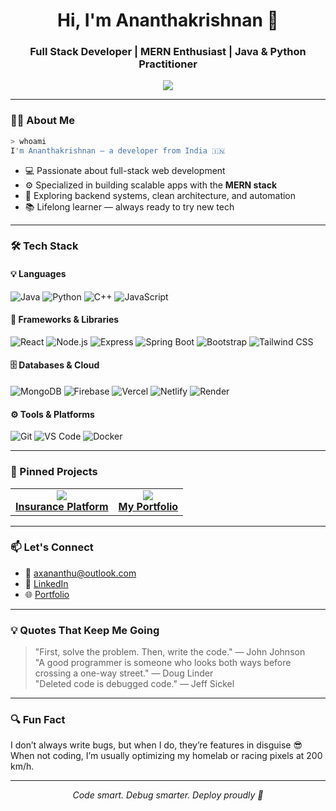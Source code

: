 <!-- README.md with Dark/Light Toggle and Project Cards -->

<h1 align="center">Hi, I'm Ananthakrishnan 👋</h1>
<h3 align="center">Full Stack Developer | MERN Enthusiast | Java & Python Practitioner</h3>

<p align="center">
  <picture>
    <source media="(prefers-color-scheme: dark)" srcset="https://readme-typing-svg.herokuapp.com?font=Fira+Code&weight=500&size=22&pause=1000&center=true&vCenter=true&color=38B2AC&width=600&lines=Building+modern+apps+with+clean+code.;Debugging+one+line+at+a+time.;Engineer+by+day%2C+bug+exterminator+by+night.;Always+learning%2C+always+improving.">
    <img src="https://readme-typing-svg.herokuapp.com?font=Fira+Code&weight=500&size=22&pause=1000&center=true&vCenter=true&color=000000&width=600&lines=Building+modern+apps+with+clean+code.;Debugging+one+line+at+a+time.;Engineer+by+day%2C+bug+exterminator+by+night.;Always+learning%2C+always+improving.">
  </picture>
</p>

---

### 👨‍💻 About Me

```bash
> whoami
I'm Ananthakrishnan — a developer from India 🇮🇳
```

- 💻 Passionate about full-stack web development
- ⚙️ Specialized in building scalable apps with the **MERN stack**
- 🚀 Exploring backend systems, clean architecture, and automation
- 📚 Lifelong learner — always ready to try new tech

---

### 🛠️ Tech Stack

#### 💡 Languages
![Java](https://img.shields.io/badge/-Java-orange?style=flat&logo=openjdk)
![Python](https://img.shields.io/badge/-Python-blue?style=flat&logo=python)
![C++](https://img.shields.io/badge/-C++-00599C?style=flat&logo=cplusplus)
![JavaScript](https://img.shields.io/badge/-JavaScript-yellow?style=flat&logo=javascript)

#### 🧩 Frameworks & Libraries
![React](https://img.shields.io/badge/-React-20232A?style=flat&logo=react)
![Node.js](https://img.shields.io/badge/-Node.js-339933?style=flat&logo=node.js)
![Express](https://img.shields.io/badge/-Express.js-black?style=flat&logo=express)
![Spring Boot](https://img.shields.io/badge/-Spring%20Boot-6DB33F?style=flat&logo=springboot)
![Bootstrap](https://img.shields.io/badge/-Bootstrap-7952B3?style=flat&logo=bootstrap)
![Tailwind CSS](https://img.shields.io/badge/-TailwindCSS-38B2AC?style=flat&logo=tailwind-css)

#### 🗄️ Databases & Cloud
![MongoDB](https://img.shields.io/badge/-MongoDB-47A248?style=flat&logo=mongodb)
![Firebase](https://img.shields.io/badge/-Firebase-FFCA28?style=flat&logo=firebase)
![Vercel](https://img.shields.io/badge/-Vercel-000000?style=flat&logo=vercel)
![Netlify](https://img.shields.io/badge/-Netlify-00C7B7?style=flat&logo=netlify)
![Render](https://img.shields.io/badge/-Render-46E3B7?style=flat&logo=render)

#### ⚙️ Tools & Platforms
![Git](https://img.shields.io/badge/-Git-F05032?style=flat&logo=git)
![VS Code](https://img.shields.io/badge/-VS%20Code-007ACC?style=flat&logo=visual-studio-code)
![Docker](https://img.shields.io/badge/-Docker-2496ED?style=flat&logo=docker)

---

### 📌 Pinned Projects

<table>
  <tr>
    <td align="center">
      <a href="https://github.com/ananthu26/insurance-platform">
        <img src="https://github-readme-stats.vercel.app/api/pin/?username=ananthu26&repo=insurance-platform&theme=github_dark" />
        <br /><strong>Insurance Platform</strong>
      </a>
    </td>
    <td align="center">
      <a href="https://github.com/ananthu26/portfolio">
        <img src="https://github-readme-stats.vercel.app/api/pin/?username=ananthu26&repo=portfolio&theme=github_dark" />
        <br /><strong>My Portfolio</strong>
      </a>
    </td>
  </tr>
</table>

---

### 📫 Let's Connect

- 📧 [axananthu@outlook.com](mailto:axananthu@outlook.com)
- 💼 [LinkedIn](https://linkedin.com/in/ananthu26)
- 🌐 [Portfolio](https://portfolio-ax.vercel.app)

---

### 💡 Quotes That Keep Me Going

> "First, solve the problem. Then, write the code." — John Johnson  
> "A good programmer is someone who looks both ways before crossing a one-way street." — Doug Linder  
> "Deleted code is debugged code." — Jeff Sickel

---

### 🔍 Fun Fact

I don’t always write bugs, but when I do, they’re features in disguise 😎  
When not coding, I’m usually optimizing my homelab or racing pixels at 200 km/h.

---

<p align="center">
  <em>Code smart. Debug smarter. Deploy proudly 🚀</em>
</p>
